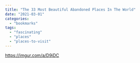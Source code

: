 ```yaml
---
title: "The 33 Most Beautiful Abandoned Places In The World"
date: "2021-03-01"
categories: 
  - "bookmarks"
tags: 
  - "fascinating"
  - "places"
  - "places-to-visit"
---
```


https://imgur.com/a/D9iDC
